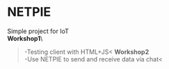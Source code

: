 # NETPIE
Simple project for IoT\
**Workshop1**\
 > -Testing client with HTML+JS\<
 **Workshop2**\
 > -Use NETPIE to send and receive data via chat<
